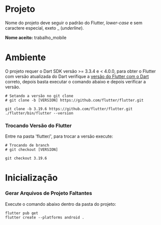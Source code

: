 # Projeto

Nome do projeto deve seguir o padrão do Flutter, _lower-case_ e sem caractere especial, exeto _ (_underline_).

**Nome aceito:** trabalho_mobile

# Ambiente

O projeto requer o Dart SDK versão >= 3.3.4 e < 4.0.0, para obter o Flutter com versão atualizada do Dart verifique a [versão do Flutter com o Dart](https://docs.flutter.dev/release/archive) correto, depois basta executar o comando abaixo e depois verificar a versão.

```
# Setando a versão no git clone
# git clone -b [VERSION] https://github.com/flutter/flutter.git

git clone -b 3.19.6 https://github.com/flutter/flutter.git
./flutter/bin/flutter --version
```

### Trocando Versão do Flutter

Entre na pasta 'flutter/', para trocar a versão execute:

```
# Trocando de branch
# git checkout [VERSION]

git checkout 3.19.6
```

# Inicialização

### Gerar Arquivos de Projeto Faltantes

Execute o comando abaixo dentro da pasta do projeto:

```
flutter pub get
flutter create --platforms android .
```



<!--
## Getting Started

This project is a starting point for a Flutter application.

A few resources to get you started if this is your first Flutter project:

- [Lab: Write your first Flutter app](https://docs.flutter.dev/get-started/codelab)
- [Cookbook: Useful Flutter samples](https://docs.flutter.dev/cookbook)

For help getting started with Flutter development, view the
[online documentation](https://docs.flutter.dev/), which offers tutorials,
samples, guidance on mobile development, and a full API reference.
-->
